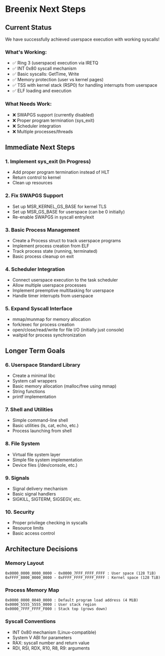 # Breenix Next Steps

## Current Status
We have successfully achieved userspace execution with working syscalls! 

### What's Working:
- ✅ Ring 3 (userspace) execution via IRETQ
- ✅ INT 0x80 syscall mechanism
- ✅ Basic syscalls: GetTime, Write
- ✅ Memory protection (user vs kernel pages)
- ✅ TSS with kernel stack (RSP0) for handling interrupts from userspace
- ✅ ELF loading and execution

### What Needs Work:
- ❌ SWAPGS support (currently disabled)
- ❌ Proper program termination (sys_exit)
- ❌ Scheduler integration
- ❌ Multiple processes/threads

## Immediate Next Steps

### 1. Implement sys_exit (In Progress)
- Add proper program termination instead of HLT
- Return control to kernel
- Clean up resources

### 2. Fix SWAPGS Support
- Set up MSR_KERNEL_GS_BASE for kernel TLS
- Set up MSR_GS_BASE for userspace (can be 0 initially)
- Re-enable SWAPGS in syscall entry/exit

### 3. Basic Process Management
- Create a Process struct to track userspace programs
- Implement process creation from ELF
- Track process state (running, terminated)
- Basic process cleanup on exit

### 4. Scheduler Integration
- Connect userspace execution to the task scheduler
- Allow multiple userspace processes
- Implement preemptive multitasking for userspace
- Handle timer interrupts from userspace

### 5. Expand Syscall Interface
- mmap/munmap for memory allocation
- fork/exec for process creation
- open/close/read/write for file I/O (initially just console)
- waitpid for process synchronization

## Longer Term Goals

### 6. Userspace Standard Library
- Create a minimal libc
- System call wrappers
- Basic memory allocation (malloc/free using mmap)
- String functions
- printf implementation

### 7. Shell and Utilities
- Simple command-line shell
- Basic utilities (ls, cat, echo, etc.)
- Process launching from shell

### 8. File System
- Virtual file system layer
- Simple file system implementation
- Device files (/dev/console, etc.)

### 9. Signals
- Signal delivery mechanism
- Basic signal handlers
- SIGKILL, SIGTERM, SIGSEGV, etc.

### 10. Security
- Proper privilege checking in syscalls
- Resource limits
- Basic access control

## Architecture Decisions

### Memory Layout
```
0x0000_0000_0000_0000 - 0x0000_7FFF_FFFF_FFFF : User space (128 TiB)
0xFFFF_8000_0000_0000 - 0xFFFF_FFFF_FFFF_FFFF : Kernel space (128 TiB)
```

### Process Memory Map
```
0x0000_0000_0040_0000 : Default program load address (4 MiB)
0x0000_5555_5555_0000 : User stack region
0x0000_7FFF_FFFF_F000 : Stack top (grows down)
```

### Syscall Conventions
- INT 0x80 mechanism (Linux-compatible)
- System V ABI for parameters
- RAX: syscall number and return value
- RDI, RSI, RDX, R10, R8, R9: arguments